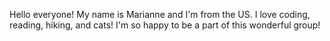 Hello everyone! My name is Marianne and I'm from the US. I love coding, reading, hiking, and cats! I'm so happy to be a part of this wonderful group!
